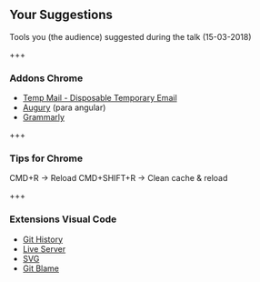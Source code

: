 ## Your Suggestions
Tools you (the audience) suggested during the talk (15-03-2018)

+++

### Addons Chrome
- [Temp Mail - Disposable Temporary Email](https://chrome.google.com/webstore/detail/temp-mail-disposable-temp/inojafojbhdpnehkhhfjalgjjobnhomj?hl=en)
- [Augury](https://chrome.google.com/webstore/detail/augury/elgalmkoelokbchhkhacckoklkejnhcd?hl=en) (para angular)
- [Grammarly](https://chrome.google.com/webstore/detail/grammarly-for-chrome/kbfnbcaeplbcioakkpcpgfkobkghlhen?hl=en)

+++

### Tips for Chrome

CMD+R -> Reload
CMD+SHIFT+R -> Clean cache & reload

+++

### Extensions Visual Code
- [Git History](https://marketplace.visualstudio.com/items?itemName=donjayamanne.githistory)
- [Live Server](https://marketplace.visualstudio.com/items?itemName=ritwickdey.LiveServer)
- [SVG](https://marketplace.visualstudio.com/items?itemName=cssho.vscode-svgviewer)
- [Git Blame](https://marketplace.visualstudio.com/items?itemName=waderyan.gitblame)